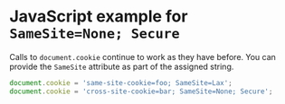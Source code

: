 <!--
 Copyright 2019 Google Inc.

 Licensed under the Apache License, Version 2.0 (the "License");
 you may not use this file except in compliance with the License.
 You may obtain a copy of the License at

     http://www.apache.org/licenses/LICENSE-2.0

 Unless required by applicable law or agreed to in writing, software
 distributed under the License is distributed on an "AS IS" BASIS,
 WITHOUT WARRANTIES OR CONDITIONS OF ANY KIND, either express or implied.
 See the License for the specific language governing permissions and
 limitations under the License.
-->

# JavaScript example for `SameSite=None; Secure`

Calls to `document.cookie` continue to work as they have before. You can provide
the `SameSite` attribute as part of the assigned string.

```js
document.cookie = 'same-site-cookie=foo; SameSite=Lax';
document.cookie = 'cross-site-cookie=bar; SameSite=None; Secure';
```

